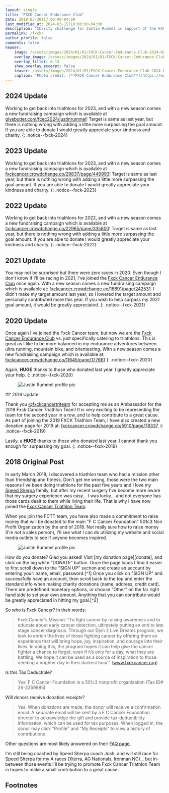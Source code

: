 ```yaml
---
layout: single
title: "FXCK Cancer Endurance Club"
date: 2018-03-30T17:00:00-04:00
last_modified_at: 2024-03-15T10:00:00-04:00
description: "Charity challenge for Justin Rummel in support of the FXCK Cancer Endurance Club!"
permalink: /fxck/
author_profile: false
comments: false
header:
    image: /assets/images/2024/01/01/FXCK-Cancer-Endurance-Club-2024-Header.png            # Twitter (use 'overlay_image')
    overlay_image: /assets/images/2024/01/01/FXCK-Cancer-Endurance-Club-2024-Header.png    # Article header at 2048x768
    overlay_filter: 0.15
    show_overlay_excerpt: false
    teaser: /assets/images/2024/01/01/FXCK-Cancer-Endurance-Club-2024-Header-Twitter.png   # Shrink image to 575x216
    caption: "Photo credit: [**FXCK Cancer Endurance Club**](https://www.fuckcancer.org/triteam/)"
---
```


## 2024 Update

Working to get back into triathlons for 2023, and with a new season comes a new fundraising campaign which is available at [givebutter.com/fcec2024/justinrummel][donate-2024]!  Target is same as last year, but there is nothing wrong with adding a little more surpassing the goal amount.  If you are able to donate I would greatly appreciate your kindness and charity.
{: .notice--fxck-2024}

## 2023 Update

Working to get back into triathlons for 2023, and with a new season comes a new fundraising campaign which is available at [fxckcancer.crowdchange.co/29837/page/449993][donate-2023]!  Target is same as last year, but there is nothing wrong with adding a little more surpassing the goal amount.  If you are able to donate I would greatly appreciate your kindness and charity.
{: .notice--fxck-2023}

## 2022 Update

Working to get back into triathlons for 2022, and with a new season comes a new fundraising campaign which is available at [fxckcancer.crowdchange.co/22965/page/335800][donate-2022]!  Target is same as last year, but there is nothing wrong with adding a little more surpassing the goal amount.  If you are able to donate I would greatly appreciate your kindness and charity.
{: .notice--fxck-2022}

## 2021 Update

You may not be surprised but there were zero races in 2020.  Even though I don't know if I'll be racing in 2021, I've joined the [Fxck Cancer Endurance Club][fcec-ig] once again.  With a new season comes a new fundraising campaign which is available at: [fxckcancer.crowdchange.co/16891/page/242531][donate-2021].  I didn't make my target amount last year, so I lowered the target amount and personally contributed more this year.  If you wish to help surpass my 2021 goal amount, it would be greatly appreciated.
{: .notice--fxck-2021}


## 2020 Update

Once again I've joined the Fxck Cancer team, but now we are the [Fxck Cancer Endurance Club][fcec-ig] vs. just specifically catering to triathlons.  This is great as I like to be more balanced in my endurance adventures between ultra running, mountain bike, and orienteering.  With a new season comes a new fundraising campaign which is available at: [fxckcancer.crowdchange.co/11645/page/177661][donate-2020]
{: .notice--fxck-2020}

Again, **HUGE** thanks to those who donated last year.  I greatly appreciate your help.
{: .notice--fxck-2020}


<figure class="align-left"><img src="{{ '/assets/images/2019/01/01/fxck-2019-256.jpg' | relative_url }}" alt="Justin Rummel profile pic" /></figure>## 2019 Update

Thank you [@fxckcancertriteam][fxck-ig] for accepting me as an Ambassador for the 2019 Fxck Cancer Triathlon Team!  It is very exciting to be representing the team for the second year in a row, and to help contribute to a great cause. As part of joining the 2019 FXCK Triathlon Team, I have also created a new donation page for 2019 at: [fxckcancer.crowdchange.co/5910/page/78337][donate].
{: .notice--fxck-2019}

Lastly, a **HUGE** thanks to those who donated last year.  I cannot thank you enough for surpassing my goal.
{: .notice--fxck-2019}

<div style="page-break-after: always;"></div>

## 2018 Original Post

In early March 2018, I discovered a triathlon team who had a mission other than friendship and fitness.  Don't get me wrong, those were the two main reasons I've been doing triathlons for the past five years and I love my [Speed Sherpa][SS] family, but after my recent surgery I've become more aware that my surgery experience was easy... I was lucky... and not everyone has those cards dealt to them while living their life.  That is why I have now joined the [Fxck Cancer Triathlon Team][fxck-team].

When you join the FCTT team, you have also made a commitment to raise money that will be donated to the main "F C Cancer Foundation" 501c3 Non Profit Organization by the end of 2018.  Not really sure how to raise money (I'm *not* a sales person), I'll see what I can do utilizing my website and social media outlets to see if anyone becomes inspired.

<figure class="align-right"><img src="{{ '/assets/images/2018/03/30/scar-256.jpg' | relative_url }}" alt="Justin Rummel profile pic" /></figure>How do you donate?  Glad you asked! Visit [my donation page][donate], and click on the big white "DONATE" button.  Once the page loads I find it easier to first scroll down to the "SIGN UP" section and create an account by entering your: name, email, password.[^1]  Once you click on "SIGN UP" and successfully have an account, then scroll back to the top and enter the standard info when making charity donations (name, address, credit card).  There are predefined monetary options, or choose "Other" on the far right hand side to set your own amount.  Anything that you can contribute would be greatly appreciated in hitting my goal.[^2]

So who is Fxck Cancer? In their words: 

> Fxck Cancer's Mission: "To fight cancer by raising awareness and to educate about early cancer detection, ultimately putting an end to late stage cancer diagnosis. Through our Dyin 2 Live Dreams program, we look to enrich the lives of those fighting cancer by offering them an experience that will bring hope, joy, inspiration, and courage into their lives. In doing this, the program hopes it can help give the cancer fighter a chance to forget, even if it’s only for a day, what they are battling. We hope it can be used as a source of inspiration to those needing a brighter day in their darkest hour." (www.fxckcancer.org)

Is this Tax Deductible?

> Yes! F C Cancer Foundation is a 501c3 nonprofit organization (Tax ID# 26-2359885)

Will donors receive donation receipts?

> Yes. When donations are made, the donor will receive a confirmation email. A separate email will be sent by a F C Cancer Foundation director to acknowledge the gift and provide tax-deductibility information, which can be used for tax purposes. When logged in, the donor may click "Profile" and "My Receipts" to view a history of contributions

Other questions are most likely answered on their [FAQ page][fxck-faq].

I'm still being coached by Speed Sherpa coach Josh, and will still race for Speed Sherpa for my A races (Xterra, AG Nationals, Ironman NC)... but in-between those events I'll be trying to promote Fxck Cancer Triathlon Team in hopes to make a small contribution to a great cause.

Footnotes
---

[^1]: Individuals reported early in April (of 2018) where the "SIGN UP" section was missing.  When you visit the donation site, it should look like the image below.  If not, try to use [Google Chrome](https://www.google.com/chrome/).  I don't have control over the site, sorry.<br /><br /> <img src="/assets/images/2018/03/30/form.jpg" alt="form example" />
[^2]: It appears that Discover Card does not work, try Visa or Mastercard.  I don't have control over the site, sorry.

[SS]: http://www.speedsherpa.com
[donate]: https://fxckcancer.crowdchange.co/5910/page/78337
[fxck-faq]: https://fxckcancer.crowdchange.co/faq
[fxck-team]: https://www.fuckcancer.org/TriTeam/
[fxck-ig]: https://www.instagram.com/fxckcancertriteam/
[donate-2020]: https://fxckcancer.crowdchange.co/11645/page/177661
[fcec-ig]: https://www.instagram.com/fxckcancerenduranceclub/
[donate-2021]: https://fxckcancer.crowdchange.co/16891/page/242531
[donate-2022]: https://fxckcancer.crowdchange.co/22965/page/335800
[donate-2023]: https://fxckcancer.crowdchange.co/29837/page/449993
[donate-2024]: https://givebutter.com/fcec2024/justinrummel
